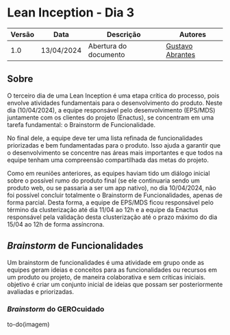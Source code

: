 # Lean Inception - Dia 3

| Versão | Data       | Descrição | Autores |
| ------ | ---------- | --------- | ------- |
| 1.0    | 13/04/2024 | Abertura do documento | [Gustavo Abrantes ](https://github.com/GustaaSZ) |

## Sobre

O terceiro dia de uma Lean Inception é uma etapa crítica do processo, pois envolve atividades fundamentais para o desenvolvimento do produto. Neste dia (10/04/2024), a equipe responsável pelo desenvolvimento (EPS/MDS) juntamente com os clientes do projeto (Enactus), se concentram em uma tarefa fundamental: o Brainstorm de Funcionalidade.

No final dele, a equipe deve ter uma lista refinada de funcionalidades priorizadas e bem fundamentadas para o produto. Isso ajuda a garantir que o desenvolvimento se concentre nas áreas mais importantes e que todos na equipe tenham uma compreensão compartilhada das metas do projeto.

Como em reuniões anteriores, as equipes haviam tido um diálogo inicial sobre o possível rumo do produto final (se ele continuaria sendo um produto web, ou se passaria a ser um app nativo), no dia 10/04/2024, não foi possível concluir totalmente o Brainstorm de Funcionalidades, apenas de forma parcial. Desta forma, a equipe de EPS/MDS ficou responsável pelo término da clusterização até dia 11/04 ao 12h e a equipe da Enactus responsável pela validação desta clusterização até o prazo máximo do dia 15/04 ao 12h de forma assíncrona.

## *Brainstorm* de Funcionalidades
Um brainstorm de funcionalidades é uma atividade em grupo onde as equipes geram ideias e conceitos para as funcionalidades ou recursos em um produto ou projeto, de maneira colaborativa e sem críticas iniciais. objetivo é criar um conjunto inicial de ideias que possam ser posteriormente avaliadas e priorizadas.

### *Brainstorm* do GEROcuidado

to-do(imagem)